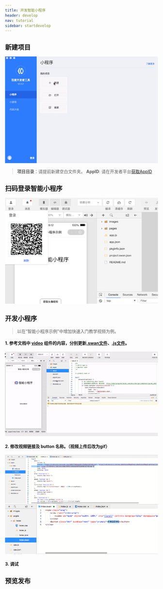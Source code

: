 ```yaml
---
title: 开发智能小程序
header: develop
nav: tutorial
sidebar: startdevelop
---
```


## 新建项目

![图片](../../../img/tutorial/start/start1.gif)

> **项目目录**：请提前新建空白文件夹。
> **AppID**: 请在开发者平台[获取AppID](https://smartprogram.baidu.com/docs/introduction/register_prepare/#获取-AppID)

## 扫码登录智能小程序

![图片](../../../img/tutorial/start/start2.png)

## 开发小程序

> 以在“智能小程序示例”中增加快速入门教学视频为例。

#### 1. 参考文档中 [video](/develop/component/media_video/) 组件的内容，分别更新[.swan文件](/develop/tutorial/dev/)、[.js文件](/develop/tutorial/devjs/)。

![图片](../../../img/tutorial/start/start3.gif)

#### 2. 修改视频链接及 button 名称。（视频上传后改为gif）

![图片](../../../img/tutorial/start/start4.png)
![图片](../../../img/tutorial/start/start5.png)


#### 3. 调试

## 预览发布

